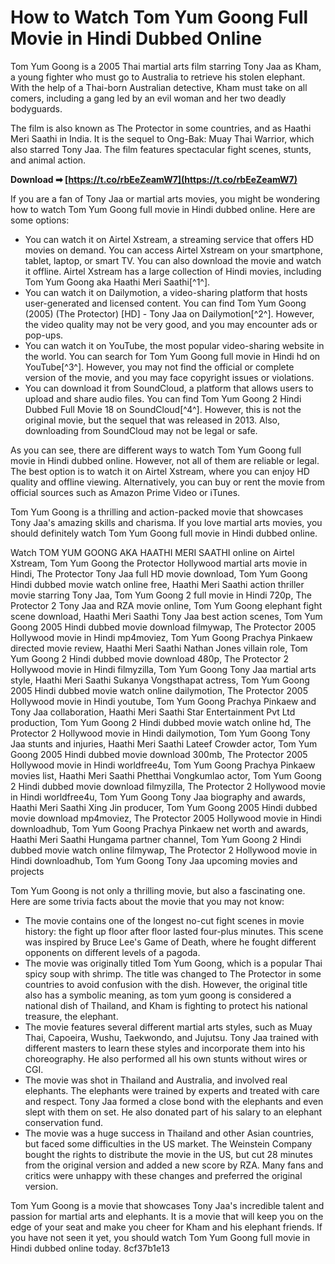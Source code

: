 # How to Watch Tom Yum Goong Full Movie in Hindi Dubbed Online
 
Tom Yum Goong is a 2005 Thai martial arts film starring Tony Jaa as Kham, a young fighter who must go to Australia to retrieve his stolen elephant. With the help of a Thai-born Australian detective, Kham must take on all comers, including a gang led by an evil woman and her two deadly bodyguards.
 
The film is also known as The Protector in some countries, and as Haathi Meri Saathi in India. It is the sequel to Ong-Bak: Muay Thai Warrior, which also starred Tony Jaa. The film features spectacular fight scenes, stunts, and animal action.
 
**Download ➡ [https://t.co/rbEeZeamW7](https://t.co/rbEeZeamW7)**


 
If you are a fan of Tony Jaa or martial arts movies, you might be wondering how to watch Tom Yum Goong full movie in Hindi dubbed online. Here are some options:
 
- You can watch it on Airtel Xstream, a streaming service that offers HD movies on demand. You can access Airtel Xstream on your smartphone, tablet, laptop, or smart TV. You can also download the movie and watch it offline. Airtel Xstream has a large collection of Hindi movies, including Tom Yum Goong aka Haathi Meri Saathi[^1^].
- You can watch it on Dailymotion, a video-sharing platform that hosts user-generated and licensed content. You can find Tom Yum Goong (2005) (The Protector) [HD] - Tony Jaa on Dailymotion[^2^]. However, the video quality may not be very good, and you may encounter ads or pop-ups.
- You can watch it on YouTube, the most popular video-sharing website in the world. You can search for Tom Yum Goong full movie in Hindi hd on YouTube[^3^]. However, you may not find the official or complete version of the movie, and you may face copyright issues or violations.
- You can download it from SoundCloud, a platform that allows users to upload and share audio files. You can find Tom Yum Goong 2 Hindi Dubbed Full Movie 18 on SoundCloud[^4^]. However, this is not the original movie, but the sequel that was released in 2013. Also, downloading from SoundCloud may not be legal or safe.

As you can see, there are different ways to watch Tom Yum Goong full movie in Hindi dubbed online. However, not all of them are reliable or legal. The best option is to watch it on Airtel Xstream, where you can enjoy HD quality and offline viewing. Alternatively, you can buy or rent the movie from official sources such as Amazon Prime Video or iTunes.
 
Tom Yum Goong is a thrilling and action-packed movie that showcases Tony Jaa's amazing skills and charisma. If you love martial arts movies, you should definitely watch Tom Yum Goong full movie in Hindi dubbed online.
 
Watch TOM YUM GOONG AKA HAATHI MERI SAATHI online on Airtel Xstream,  Tom Yum Goong the Protector Hollywood martial arts movie in Hindi,  The Protector Tony Jaa full HD movie download,  Tom Yum Goong Hindi dubbed movie watch online free,  Haathi Meri Saathi action thriller movie starring Tony Jaa,  Tom Yum Goong 2 full movie in Hindi 720p,  The Protector 2 Tony Jaa and RZA movie online,  Tom Yum Goong elephant fight scene download,  Haathi Meri Saathi Tony Jaa best action scenes,  Tom Yum Goong 2005 Hindi dubbed movie download filmywap,  The Protector 2005 Hollywood movie in Hindi mp4moviez,  Tom Yum Goong Prachya Pinkaew directed movie review,  Haathi Meri Saathi Nathan Jones villain role,  Tom Yum Goong 2 Hindi dubbed movie download 480p,  The Protector 2 Hollywood movie in Hindi filmyzilla,  Tom Yum Goong Tony Jaa martial arts style,  Haathi Meri Saathi Sukanya Vongsthapat actress,  Tom Yum Goong 2005 Hindi dubbed movie watch online dailymotion,  The Protector 2005 Hollywood movie in Hindi youtube,  Tom Yum Goong Prachya Pinkaew and Tony Jaa collaboration,  Haathi Meri Saathi Star Entertainment Pvt Ltd production,  Tom Yum Goong 2 Hindi dubbed movie watch online hd,  The Protector 2 Hollywood movie in Hindi dailymotion,  Tom Yum Goong Tony Jaa stunts and injuries,  Haathi Meri Saathi Lateef Crowder actor,  Tom Yum Goong 2005 Hindi dubbed movie download 300mb,  The Protector 2005 Hollywood movie in Hindi worldfree4u,  Tom Yum Goong Prachya Pinkaew movies list,  Haathi Meri Saathi Phetthai Vongkumlao actor,  Tom Yum Goong 2 Hindi dubbed movie download filmyzilla,  The Protector 2 Hollywood movie in Hindi worldfree4u,  Tom Yum Goong Tony Jaa biography and awards,  Haathi Meri Saathi Xing Jin producer,  Tom Yum Goong 2005 Hindi dubbed movie download mp4moviez,  The Protector 2005 Hollywood movie in Hindi downloadhub,  Tom Yum Goong Prachya Pinkaew net worth and awards,  Haathi Meri Saathi Hungama partner channel,  Tom Yum Goong 2 Hindi dubbed movie watch online filmywap,  The Protector 2 Hollywood movie in Hindi downloadhub,  Tom Yum Goong Tony Jaa upcoming movies and projects
  
Tom Yum Goong is not only a thrilling movie, but also a fascinating one. Here are some trivia facts about the movie that you may not know:

- The movie contains one of the longest no-cut fight scenes in movie history: the fight up floor after floor lasted four-plus minutes. This scene was inspired by Bruce Lee's Game of Death, where he fought different opponents on different levels of a pagoda.
- The movie was originally titled Tom Yum Goong, which is a popular Thai spicy soup with shrimp. The title was changed to The Protector in some countries to avoid confusion with the dish. However, the original title also has a symbolic meaning, as tom yum goong is considered a national dish of Thailand, and Kham is fighting to protect his national treasure, the elephant.
- The movie features several different martial arts styles, such as Muay Thai, Capoeira, Wushu, Taekwondo, and Jujutsu. Tony Jaa trained with different masters to learn these styles and incorporate them into his choreography. He also performed all his own stunts without wires or CGI.
- The movie was shot in Thailand and Australia, and involved real elephants. The elephants were trained by experts and treated with care and respect. Tony Jaa formed a close bond with the elephants and even slept with them on set. He also donated part of his salary to an elephant conservation fund.
- The movie was a huge success in Thailand and other Asian countries, but faced some difficulties in the US market. The Weinstein Company bought the rights to distribute the movie in the US, but cut 28 minutes from the original version and added a new score by RZA. Many fans and critics were unhappy with these changes and preferred the original version.

Tom Yum Goong is a movie that showcases Tony Jaa's incredible talent and passion for martial arts and elephants. It is a movie that will keep you on the edge of your seat and make you cheer for Kham and his elephant friends. If you have not seen it yet, you should watch Tom Yum Goong full movie in Hindi dubbed online today.
 8cf37b1e13
 
